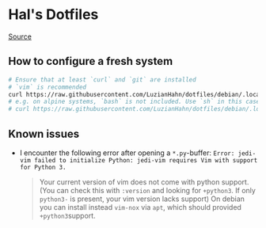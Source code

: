# Hal's Dotfiles

[Source](https://www.atlassian.com/git/tutorials/dotfiles)

## How to configure a fresh system

```bash
# Ensure that at least `curl` and `git` are installed
# `vim` is recommended
curl https://raw.githubusercontent.com/LuzianHahn/dotfiles/debian/.local/installer/dotfile_installer.sh | bash 
# e.g. on alpine systems, `bash` is not included. Use `sh` in this case.
# curl https://raw.githubusercontent.com/LuzianHahn/dotfiles/debian/.local/installer/dotfile_installer.sh | sh
```

## Known issues
* I encounter the following error after opening a `*.py`-buffer:
  `Error: jedi-vim failed to initialize Python: jedi-vim requires Vim with support for Python 3.`
  > Your current version of vim does not come with python support. 
  > (You can check this with `:version` and looking for `+python3`. 
  > If only `python3-` is present, your vim version lacks support)
  > On debian you can install instead `vim-nox` via `apt`, which should provided `+python3`support.
